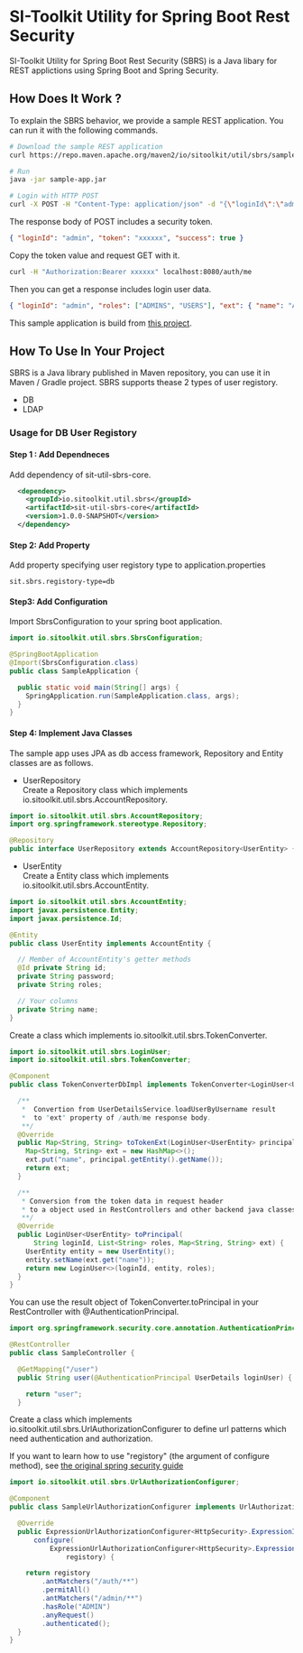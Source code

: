 # SI-Toolkit Utility for Spring Boot Rest Security

SI-Toolkit Utility for Spring Boot Rest Security (SBRS) is a Java libary for REST applictions using Spring Boot and Spring Security.

## How Does It Work ?

To explain the SBRS behavior, we provide a sample REST application.
You can run it with the following commands.

```sh
# Download the sample REST application
curl https://repo.maven.apache.org/maven2/io/sitoolkit/util/sbrs/sample-app/1.0.0-SNAPSHOT/sample-app-1.0.0-SNAPSHOT.jar -o sample-app.jar

# Run
java -jar sample-app.jar

# Login with HTTP POST
curl -X POST -H "Content-Type: application/json" -d "{\"loginId\":\"admin\", \"password\":\"password\"}" localhost:8080/auth/login
```

The response body of POST includes a security token.

```json
{ "loginId": "admin", "token": "xxxxxx", "success": true }
```

Copy the token value and request GET with it.

```sh
curl -H "Authorization:Bearer xxxxxx" localhost:8080/auth/me
```

Then you can get a response includes login user data.

```json
{ "loginId": "admin", "roles": ["ADMINS", "USERS"], "ext": { "name": "Administrator" } }
```

This sample application is build from [this project](sample-app).

## How To Use In Your Project

SBRS is a Java library published in Maven repository, you can use it in Maven / Gradle project. SBRS supports thease 2 types of user registory.

- DB
- LDAP

### Usage for DB User Registory

#### Step 1 : Add Dependneces

Add dependency of sit-util-sbrs-core.

```xml
  <dependency>
    <groupId>io.sitoolkit.util.sbrs</groupId>
    <artifactId>sit-util-sbrs-core</artifactId>
    <version>1.0.0-SNAPSHOT</version>
  </dependency>
```

#### Step 2: Add Property

Add property specifying user registory type to application.properties

```properties
sit.sbrs.registory-type=db
```

#### Step3: Add Configuration

Import SbrsConfiguration to your spring boot application.

```java
import io.sitoolkit.util.sbrs.SbrsConfiguration;

@SpringBootApplication
@Import(SbrsConfiguration.class)
public class SampleApplication {

  public static void main(String[] args) {
    SpringApplication.run(SampleApplication.class, args);
  }
}
```

#### Step 4: Implement Java Classes

The sample app uses JPA as db access framework, Repository and Entity classes are as follows.

- UserRepository  
  Create a Repository class which implements io.sitoolkit.util.sbrs.AccountRepository.

```java
import io.sitoolkit.util.sbrs.AccountRepository;
import org.springframework.stereotype.Repository;

@Repository
public interface UserRepository extends AccountRepository<UserEntity> {}
```

- UserEntity  
  Create a Entity class which implements io.sitoolkit.util.sbrs.AccountEntity.

```java
import io.sitoolkit.util.sbrs.AccountEntity;
import javax.persistence.Entity;
import javax.persistence.Id;

@Entity
public class UserEntity implements AccountEntity {

  // Member of AccountEntity's getter methods
  @Id private String id;
  private String password;
  private String roles;

  // Your columns
  private String name;
}
```

Create a class which implements io.sitoolkit.util.sbrs.TokenConverter.

```java
import io.sitoolkit.util.sbrs.LoginUser;
import io.sitoolkit.util.sbrs.TokenConverter;

@Component
public class TokenConverterDbImpl implements TokenConverter<LoginUser<UserEntity>> {

  /**
   *  Convertion from UserDetailsService.loadUserByUsername result
   *  to "ext" property of /auth/me response body.
   **/
  @Override
  public Map<String, String> toTokenExt(LoginUser<UserEntity> principal) {
    Map<String, String> ext = new HashMap<>();
    ext.put("name", principal.getEntity().getName());
    return ext;
  }

  /**
   * Conversion from the token data in request header
   * to a object used in RestControllers and other backend java classes.
   **/
  @Override
  public LoginUser<UserEntity> toPrincipal(
      String loginId, List<String> roles, Map<String, String> ext) {
    UserEntity entity = new UserEntity();
    entity.setName(ext.get("name"));
    return new LoginUser<>(loginId, entity, roles);
  }
}
```

You can use the result object of TokenConverter.toPrincipal in your RestController with @AuthenticationPrincipal.

```java
import org.springframework.security.core.annotation.AuthenticationPrincipal;

@RestController
public class SampleController {

  @GetMapping("/user")
  public String user(@AuthenticationPrincipal UserDetails loginUser) {

    return "user";
  }

```

Create a class which implements io.sitoolkit.util.sbrs.UrlAuthorizationConfigurer to define url patterns which need authentication and authorization.

If you want to learn how to use "registory" (the argument of configure method),
see [the original spring security guide](https://docs.spring.io/spring-security/site/docs/current/guides/html5/helloworld-boot.html#creating-your-spring-security-configuration)

```java
import io.sitoolkit.util.sbrs.UrlAuthorizationConfigurer;

@Component
public class SampleUrlAuthorizationConfigurer implements UrlAuthorizationConfigurer {

  @Override
  public ExpressionUrlAuthorizationConfigurer<HttpSecurity>.ExpressionInterceptUrlRegistry
      configure(
          ExpressionUrlAuthorizationConfigurer<HttpSecurity>.ExpressionInterceptUrlRegistry
              registory) {

    return registory
        .antMatchers("/auth/**")
        .permitAll()
        .antMatchers("/admin/**")
        .hasRole("ADMIN")
        .anyRequest()
        .authenticated();
  }
}

```
